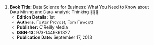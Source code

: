 1. **Book Title:** Data Science for Business: What You Need to Know about Data Mining and Data-Analytic Thinking 📒🔐✅
   - **Edition Details:** 1st
   - **Authors:** Foster Provost, Tom Fawcett
   - **Publisher:** O'Reilly Media
   - **ISBN-13:** 978-1449361327
   - **Publication Date:** September 17, 2013

